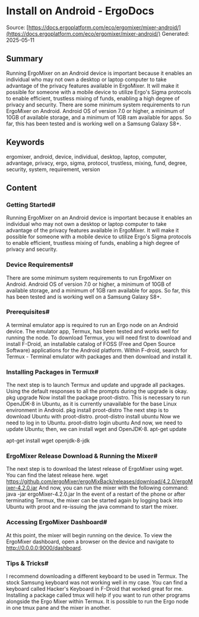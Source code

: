 # Install on Android - ErgoDocs
Source: [https://docs.ergoplatform.com/eco/ergomixer/mixer-android/](https://docs.ergoplatform.com/eco/ergomixer/mixer-android/)
Generated: 2025-05-11

## Summary
Running ErgoMixer on an Android device is important because it enables an individual who may not own a desktop or laptop computer to take advantage of the privacy features available in ErgoMixer. It will make it possible for someone with a mobile device to utilize Ergo's Sigma protocols to enable efficient, trustless mixing of funds, enabling a high degree of privacy and security. There are some minimum system requirements to run ErgoMixer on Android. Android OS of version 7.0 or higher, a minimum of 10GB of available storage, and a minimum of 1GB ram available for apps. So far, this has been tested and is working well on a Samsung Galaxy S8+.

## Keywords
ergomixer, android, device, individual, desktop, laptop, computer, advantage, privacy, ergo, sigma, protocol, trustless, mixing, fund, degree, security, system, requirement, version

## Content
### Getting Started#
Running ErgoMixer on an Android device is important because it enables an individual who may not own a desktop or laptop computer to take advantage of the privacy features available in ErgoMixer. It will make it possible for someone with a mobile device to utilize Ergo's Sigma protocols to enable efficient, trustless mixing of funds, enabling a high degree of privacy and security.

### Device Requirements#
There are some minimum system requirements to run ErgoMixer on Android. Android OS of version 7.0 or higher, a minimum of 10GB of available storage, and a minimum of 1GB ram available for apps. So far, this has been tested and is working well on a Samsung Galaxy S8+.

### Prerequisites#
A terminal emulator app is required to run an Ergo node on an Android device. The emulator app, Termux, has been tested and works well for running the node. To download Termux, you will need first to download and install F-Droid, an installable catalog of FOSS (Free and Open Source Software) applications for the Android platform.
Within F-droid, search for Termux - Terminal emulator with packages and then download and install it.

### Installing Packages in Termux#
The next step is to launch Termux and update and upgrade all packages. Using the default responses to all the prompts during the upgrade is okay.
pkg upgrade
Now install the package proot-distro. This is necessary to run OpenJDK-8 in Ubuntu, as it is currently unavailable for the base Linux environment in Android.
pkg install proot-distro
The next step is to download Ubuntu with proot-distro.
proot-distro install ubuntu
Now we need to log in to Ubuntu.
proot-distro login ubuntu
And now, we need to update Ubuntu; then, we can install wget and OpenJDK-8.
apt-get update

apt-get install wget openjdk-8-jdk

### ErgoMixer Release Download & Running the Mixer#
The next step is to download the latest release of ErgoMixer using wget. You can find the latest release here.
wget https://github.com/ergoMixer/ergoMixBack/releases/download/4.2.0/ergoMixer-4.2.0.jar
And now, you can run the mixer with the following command:
java -jar ergoMixer-4.2.0.jar
In the event of a restart of the phone or after terminating Termux, the mixer can be started again by logging back into Ubuntu with proot and re-issuing the java command to start the mixer.

### Accessing ErgoMixer Dashboard#
At this point, the mixer will begin running on the device. To view the ErgoMixer dashboard, open a browser on the device and navigate to http://0.0.0.0:9000/dashboard.

### Tips & Tricks#
I recommend downloading a different keyboard to be used in Termux. The stock Samsung keyboard was not working well in my case. You can find a keyboard called Hacker's Keyboard in F-Droid that worked great for me.
Installing a package called tmux will help if you want to run other programs alongside the Ergo Mixer within Termux. It is possible to run the Ergo node in one tmux pane and the mixer in another.
